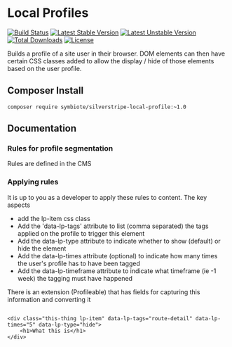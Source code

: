 # Local Profiles

[![Build Status](https://travis-ci.org/symbiote/silverstripe-local-profile.svg?branch=master)](https://travis-ci.org/symbiote/silverstripe-local-profile)
[![Latest Stable Version](https://poser.pugx.org/symbiote/silverstripe-local-profile/version.svg)](https://github.com/symbiote/silverstripe-local-profile/releases)
[![Latest Unstable Version](https://poser.pugx.org/symbiote/silverstripe-local-profile/v/unstable.svg)](https://packagist.org/packages/symbiote/silverstripe-local-profile)
[![Total Downloads](https://poser.pugx.org/symbiote/silverstripe-local-profile/downloads.svg)](https://packagist.org/packages/symbiote/silverstripe-local-profile)
[![License](https://poser.pugx.org/symbiote/silverstripe-local-profile/license.svg)](https://github.com/symbiote/silverstripe-local-profile/blob/master/LICENSE.md)

Builds a profile of a site user in their browser. DOM elements can then have 
certain CSS classes added to allow the display / hide of those elements based on the
user profile. 

## Composer Install

```
composer require symbiote/silverstripe-local-profile:~1.0
```

## Documentation


### Rules for profile segmentation

Rules are defined in the CMS 


### Applying rules

It is up to you as a developer to apply these rules to content. The key aspects

* add the lp-item css class 
* Add the 'data-lp-tags' attribute to list (comma separated) the tags applied on the profile
  to trigger this element
* Add the data-lp-type attribute to indicate whether to show (default) or hide the element 
* Add the data-lp-times attribute (optional) to indicate how many times the user's profile 
  has to have been tagged 
* Add the data-lp-timeframe attribute to indicate what timeframe (ie -1 week) the tagging
  must have happened

There is an extension (Profileable) that has fields for capturing this information and converting
it 


```

<div class="this-thing lp-item" data-lp-tags="route-detail" data-lp-times="5" data-lp-type="hide">
    <h1>What this is</h1>
</div>

```

